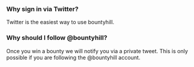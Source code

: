 ### Why sign in via Twitter?

Twitter is the easiest way to use bountyhill. 

### Why should I follow @bountyhill?

Once you win a bounty we will notify you via a private tweet. This is only
possible if you are following the @bountyhill account. 
